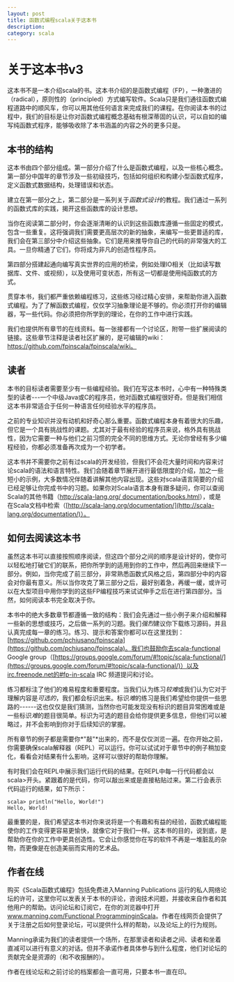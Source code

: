 ```yaml
---
layout: post
title: 函数式编程scala关于这本书
description: 
category: scala
---
```


关于这本书v3
===
这本书不是一本介绍scala的书。这本书介绍的是函数式编程（FP），一种激进的（radical），原则性的（principled）方式编写软件。Scala只是我们通往函数式编程道路中的顺风车，你可以用其他任何语言来完成我们的课程。在你阅读本书的过程中，我们的目标是让你对函数式编程概念基础有根深蒂固的认识，可以自如的编写纯函数式程序，能够吸收除了本书涵盖的内容之外的更多只是。

本书的结构
---
这本书由四个部分组成。第一部分介绍了什么是函数式编程，以及一些核心概念。第一部分中国年的章节涉及一些初级技巧，包括如何组织和构建小型函数式程序，定义函数式数据结构，处理错误和状态。

建立在第一部分之上，第二部分是一系列关于*函数式设计*的教程。我们通过一系列的函数式库的实践，揭开这些函数库的设计思想。

当你在阅读第二部分时，你会逐渐清晰的认识到这些函数库遵循一些固定的模式，包含一些重复。这将强调我们需要更高层次的新的抽象，来编写一些更普适的库，我们会在第三部分中介绍这些抽象。它们是用来推导你自己的代码的非常强大的工具。一旦你精通了它们，你将成为非凡的创造性程序员。


第四部分搭建起通向编写真实世界的应用的桥梁，例如处理IO相关（比如读写数据库、文件、或视频），以及使用可变状态，所有这一切都是使用纯函数式的方式。

贯穿本书，我们都严重依赖编程练习，这些练习经过精心安排，来帮助你进入函数式编程。为了了解函数式编程，仅仅学习抽象理论是不够的。你必须打开你的编辑器，写一些代码。你必须把你所学到的理论，在你的工作中进行实践。

我们也提供所有章节的在线资料。每一张接都有一个讨论区，附带一些扩展阅读的链接。这些章节注释是读者社区扩展的，是可编辑的wiki：https://github.com/fpinscala/fpinscala/wiki。

读者
----

本书的目标读者需要至少有一些编程经验。我们在写这本书时，心中有一种特殊类型的读者---一个中级Java或C的程序员，他对函数式编程很好奇。但是我们相信这本书非常适合于任何一种语言任何经验水平的程序员。


之前的专业知识并没有动机和好奇心那么重要。函数式编程本身有着很大的乐趣，但它是一个具有挑战性的课题。尤其对于最有经验的程序员来说，格外具有挑战性，因为它需要一种与他们之前习惯的完全不同的思维方式。无论你曾经有多少编程经验，你都必须准备再次成为一个初学者。

这本书并不需要你之前有过scala的开发经验，但我们不会花大量时间和内容来讨论scala的语法和语言特性。我们会随着章节展开进行最低限度的介绍，加之一些短小的示例，大多数情况伴随着讲解其他内容出现。这些对scala语言简要的介绍已经足够让你完成书中的习题。如果你对Scala语言本身有跟多疑问，你可以查阅Scala的其他书籍（[http://scala-lang.org/ documentation/books.html](http://scala-lang.org/%20documentation/books.html)），或是在Scala文档中检索（[http://scala-lang.org/documentation/](http://scala-lang.org/documentation/)）。

如何去阅读这本书
---

虽然这本书可以直接按照顺序阅读，但这四个部分之间的顺序是设计好的，使你可以轻松地打破它们的联系，把你所学到的适用到你的工作中，然后再回来继续下一部分。例如，当你完成了前三部分，非常熟悉函数式风格之后，第四部分中的内容会对你最有意义。所以当你攻克了第三部分之后，最好别着急，再缓一缓，或许可以在大型项目中用你学到的这些FP编程技巧来试试伸手之后在进行第四部分。当然，如何阅读本书完全取决于你。

本书中的绝大多数章节都遵循一致的结构：我们会先通过一些小例子来介绍和解释一些新的思想或技巧，之后做一系列的习题。我们*强烈*建议你下载练习源码，并且认真完成每一章的练习。练习、提示和答案你都可以在这里找到：[https://github.com/pchiusano/fpinscala](https://github.com/pchiusano/fpinscala)。我们也鼓励你去scala-functional Google group（[https://groups.google.com/forum/#!topic/scala-functional/](https://groups.google.com/forum/#!topic/scala-functional/)）以及irc.freenode.net的#fp-in-scala IRC 频道提问和讨论。

练习都标注了他们的难易程度和重要程度。当我们认为练习*较难*或我们认为它对于理解内容是*可选的*，我们都会标识出来。标识*难*的练习是我们希望给你提供一些思路的------这也仅仅是我们猜测，当然你也可能发现没有标识的题目异常困难或是一些标识*难*的题目很简单。标识为可选的题目会给你提供更多信息，但他们可以被略过，并不会影响到你对于后续知识的掌握。

所有章节的例子都是需要你*"敲"*出来的，而不是仅仅浏览一遍。在你开始之前，你需要确保scala解释器（REPL）可以运行。你可以试试对于章节中的例子稍加变化，看看会对结果有什么影响，这样可以很好的帮助你理解。

有时我们会在REPL中展示我们运行代码的结果。在REPL中每一行代码都会以scala>开头。紧跟着的是代码，你可以敲出来或是直接粘贴过来。第二行会表示代码运行的结果，如下所示：

	scala> println("Hello, World!")
    Hello, World!

最重要的是，我们希望这本书对你来说将是一个有趣和有益的经验，函数式编程能使你的工作变得更容易更愉快，就像它对于我们一样。这本书的目的，说到底，是帮助你在你的工作中更具创造性。它会让你感觉你在写的软件不再是一堆脏乱的杂物，而更像是在创造美丽而实用的艺术品。

作者在线
---

购买《Scala函数式编程》包括免费进入Manning Publications 运行的私人网络论坛的许可，这里你可以发表关于本书的评论，咨询技术问题，并接收来自作者和其他用户的帮助。访问论坛和订阅它，在你的浏览器中打开[www.manning.com/Functional ProgramminginScala](www.manning.com/Functional%20ProgramminginScala)。作者在线网页会提供了关于注册之后如何登录论坛，可以提供什么样的帮助，以及论坛上的行为规则。

Manning承诺为我们的读者提供一个场所，在那里读者和读者之间、读者和坐着直减可以进行有意义的对话。但并不承诺作者具体参与到什么程度，他们对论坛的贡献完全是资源的（和不收报酬的）。

作者在线论坛和之前讨论的档案都会一直可用，只要本书一直在印。

